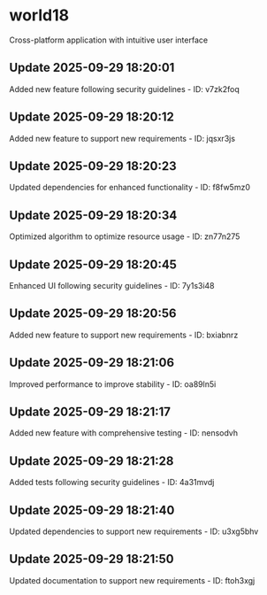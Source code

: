 # world18
Cross-platform application with intuitive user interface

## Update 2025-09-29 18:20:01
Added new feature following security guidelines - ID: v7zk2foq


## Update 2025-09-29 18:20:12
Added new feature to support new requirements - ID: jqsxr3js


## Update 2025-09-29 18:20:23
Updated dependencies for enhanced functionality - ID: f8fw5mz0


## Update 2025-09-29 18:20:34
Optimized algorithm to optimize resource usage - ID: zn77n275


## Update 2025-09-29 18:20:45
Enhanced UI following security guidelines - ID: 7y1s3i48


## Update 2025-09-29 18:20:56
Added new feature to support new requirements - ID: bxiabnrz


## Update 2025-09-29 18:21:06
Improved performance to improve stability - ID: oa89ln5i


## Update 2025-09-29 18:21:17
Added new feature with comprehensive testing - ID: nensodvh


## Update 2025-09-29 18:21:28
Added tests following security guidelines - ID: 4a31mvdj


## Update 2025-09-29 18:21:40
Updated dependencies to support new requirements - ID: u3xg5bhv


## Update 2025-09-29 18:21:50
Updated documentation to support new requirements - ID: ftoh3xgj

